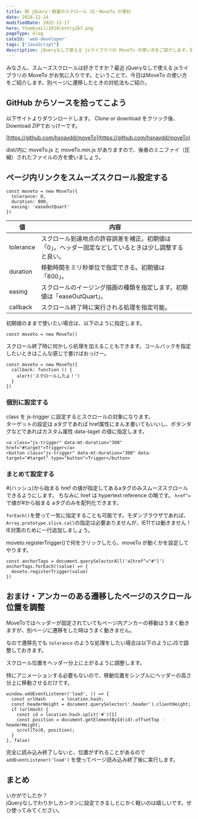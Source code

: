 ```yaml
---
title: 脱 jQuery！軽量のスクロール JS・MoveTo が便利
date: 2018-12-14
modifiedDate: 2022-12-17
hero: thumbnail/2018/entry267.png
pageType: blog
cateId: 'web-developer'
tags: ["JavaScript"]
description: jQueryなしで使える jsライブラリの MoveTo の使い方をご紹介します。別ページに遷移したときの対処法もご紹介。
---
```

みなさん、スムーズスクロールは好きですか？最近 jQueryなしで使える jsライブラリの MoveTo がお気に入りです。ということで、今日はMoveTo の使い方をご紹介します。別ページに遷移したときの対処法もご紹介。


## GitHub からソースを拾ってこよう
以下サイトよりダウンロードします。
Clone or download をクリック後、Download ZIPでおっけーです。

[https://github.com/hsnaydd/moveTo](https://github.com/hsnaydd/moveTo)

dist/内に moveTo.js と moveTo.min.js がありますので、後者のミニファイ（圧縮）されたファイルの方を使いましょう。

## ページ内リンクをスムーズスクロール設定する
```js:title=JavaScript
const moveto = new MoveTo({
  tolerance: 0,
  duration: 800,
  easing: 'easeOutQuart'
})
```
|値|内容|
|-|-|
|tolerance|スクロール到達地点の許容誤差を補正。初期値は「0」。ヘッダー固定などしているときは少し調整すると良い。|
|duration|移動時間をミリ秒単位で指定できる。初期値は「800」。|
|easing|スクロールのイージング描画の種類を指定します。初期値は「easeOutQuart」。|
|callback|スクロール終了時に実行される処理を指定可能。|

初期値のままで使いたい場合は、以下のように指定します。

```js:title=JavaScript
const moveto = new MoveTo()
```

スクロール終了時に何かしら処理を加えることもできます。コールバックを指定したいときはこんな感じで書けばおっけー。

```js:title=JavaScript
const moveto = new MoveTo({
  callback: function () {
    alert('スクロールしたよ！')
  }
})
```
### 個別に設定する
class を js-trigger に設定するとスクロールの対象になります。<br>
ターゲットの設定は aタグであれば href属性にまんま書いてもいいし、ボタンタグなどであればカスタム属性 data-taget の値に指定します。
```HTML:title=HTML
<a class="js-trigger" data-mt-duration="300" href="#target">Trigger</a>
<button class="js-trigger" data-mt-duration="300" data-target="#target" type="button">Trigger</button>
```

### まとめて設定する
#(ハッシュ)から始まる href の値が指定してあるaタグのみスムーズスクロールできるようにします。
ちなみに href は hypertext reference の略です。
`href^=`で値が#から始まる aタグのみを配列化できます。

`forEach()`を使って一気に指定することも可能です。モダンブラウザであれば、`Array.prototype.slice.call`の指定は必要ありませんが、IE11では動きません！IE対策のために一行追加しましょう。

moveto.registerTrigger()で何をクリックしたら、moveTo が動くかを設定してやります。
```js:title=JavaScript
const anchorTags = document.querySelectorAll('a[href^="#"]')
anchorTags.forEach((value) => {
  moveto.registerTrigger(value)
})
```

## おまけ・アンカーのある遷移したページのスクロール位置を調整
MoveToではヘッダーが固定されていてもページ内アンカーの移動はうまく動きますが、別ページに遷移をした時はうまく動きません。

なので遷移先でも `tolerance` のような処理をしたい場合は以下のようにJSで調整しておきます。

スクロール位置をヘッダー分上に上がるように調整します。

特にアニメーションする必要もないので、移動位置をシンプルにヘッダーの高さ分上に移動させるだけです。

```js:title=JavaScript
window.addEventListener('load', () => {
  const urlHash      = location.hash;
  const headerHeight = document.querySelector('.header').clientHeight;
  if (urlHash) {
    const id = location.hash.split('#')[1]
    const position = document.getElementById(id).offsetTop - headerHeight;
    scrollTo(0, position);
  }
}, false)
```

完全に読み込み終了しないと、位置がずれることがあるので `addEventListener('load')` を使ってページ読み込み終了後に実行します。

## まとめ
いかがでしたか？<br>
jQueryなしでわりかしカンタンに設定できるしとにかく軽いのは嬉しいです。ぜひ使ってみてください。

<prof></prof>
